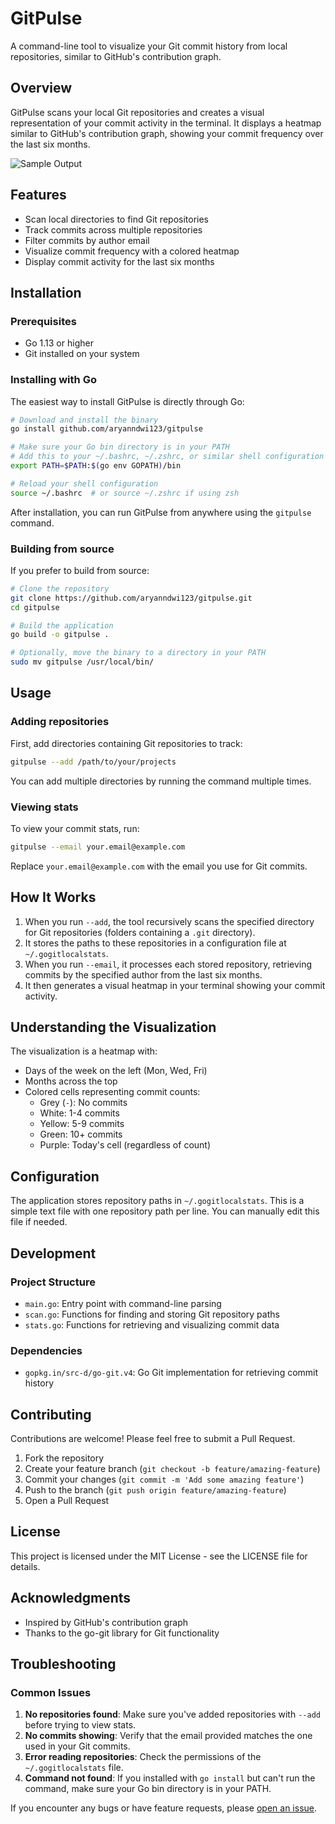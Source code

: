 # GitPulse

A command-line tool to visualize your Git commit history from local repositories, similar to GitHub's contribution graph.

## Overview

GitPulse scans your local Git repositories and creates a visual representation of your commit activity in the terminal. It displays a heatmap similar to GitHub's contribution graph, showing your commit frequency over the last six months.

![Sample Output](https://i.imgur.com/placeholder.png)

## Features

- Scan local directories to find Git repositories
- Track commits across multiple repositories
- Filter commits by author email
- Visualize commit frequency with a colored heatmap
- Display commit activity for the last six months

## Installation

### Prerequisites

- Go 1.13 or higher
- Git installed on your system

### Installing with Go

The easiest way to install GitPulse is directly through Go:

```bash
# Download and install the binary
go install github.com/aryanndwi123/gitpulse

# Make sure your Go bin directory is in your PATH
# Add this to your ~/.bashrc, ~/.zshrc, or similar shell configuration file
export PATH=$PATH:$(go env GOPATH)/bin

# Reload your shell configuration
source ~/.bashrc  # or source ~/.zshrc if using zsh
```

After installation, you can run GitPulse from anywhere using the `gitpulse` command.

### Building from source

If you prefer to build from source:

```bash
# Clone the repository
git clone https://github.com/aryanndwi123/gitpulse.git
cd gitpulse

# Build the application
go build -o gitpulse .

# Optionally, move the binary to a directory in your PATH
sudo mv gitpulse /usr/local/bin/
```

## Usage

### Adding repositories

First, add directories containing Git repositories to track:

```bash
gitpulse --add /path/to/your/projects
```

You can add multiple directories by running the command multiple times.

### Viewing stats

To view your commit stats, run:

```bash
gitpulse --email your.email@example.com
```

Replace `your.email@example.com` with the email you use for Git commits.

## How It Works

1. When you run `--add`, the tool recursively scans the specified directory for Git repositories (folders containing a `.git` directory).
2. It stores the paths to these repositories in a configuration file at `~/.gogitlocalstats`.
3. When you run `--email`, it processes each stored repository, retrieving commits by the specified author from the last six months.
4. It then generates a visual heatmap in your terminal showing your commit activity.

## Understanding the Visualization

The visualization is a heatmap with:

- Days of the week on the left (Mon, Wed, Fri)
- Months across the top
- Colored cells representing commit counts:
  - Grey (`-`): No commits
  - White: 1-4 commits
  - Yellow: 5-9 commits
  - Green: 10+ commits
  - Purple: Today's cell (regardless of count)

## Configuration

The application stores repository paths in `~/.gogitlocalstats`. This is a simple text file with one repository path per line. You can manually edit this file if needed.

## Development

### Project Structure

- `main.go`: Entry point with command-line parsing
- `scan.go`: Functions for finding and storing Git repository paths
- `stats.go`: Functions for retrieving and visualizing commit data

### Dependencies

- `gopkg.in/src-d/go-git.v4`: Go Git implementation for retrieving commit history

## Contributing

Contributions are welcome! Please feel free to submit a Pull Request.

1. Fork the repository
2. Create your feature branch (`git checkout -b feature/amazing-feature`)
3. Commit your changes (`git commit -m 'Add some amazing feature'`)
4. Push to the branch (`git push origin feature/amazing-feature`)
5. Open a Pull Request

## License

This project is licensed under the MIT License - see the LICENSE file for details.

## Acknowledgments

- Inspired by GitHub's contribution graph
- Thanks to the go-git library for Git functionality

## Troubleshooting

### Common Issues

1. **No repositories found**: Make sure you've added repositories with `--add` before trying to view stats.
2. **No commits showing**: Verify that the email provided matches the one used in your Git commits.
3. **Error reading repositories**: Check the permissions of the `~/.gogitlocalstats` file.
4. **Command not found**: If you installed with `go install` but can't run the command, make sure your Go bin directory is in your PATH.

If you encounter any bugs or have feature requests, please [open an issue](https://github.com/aryanndwi123/gitpulse/issues).